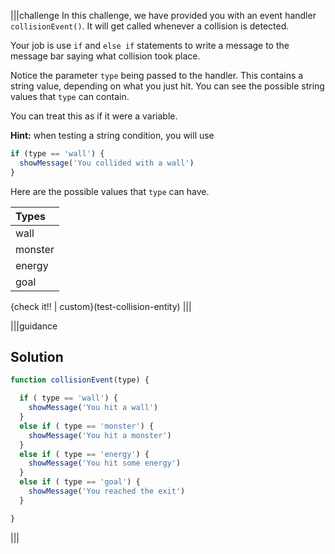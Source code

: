 |||challenge
In this challenge, we have provided you with an event handler `collisionEvent()`. It will get called whenever a collision is detected.

Your job is use `if` and `else if` statements to write a message to the message bar saying what collision took place.

Notice the parameter `type` being passed to the handler. This contains a string value, depending on what you just hit. You can see the possible string values that `type` can contain.

You can treat this as if it were a variable.

**Hint:** when testing a string condition, you will use 

```javascript
if (type == 'wall') {
  showMessage('You collided with a wall')
}
```

Here are the possible values that `type` can have.

| Types |
| :- |
| wall |
| monster |
| energy |
| goal |

{check it!! | custom}(test-collision-entity)
|||


|||guidance
## Solution
```javascript
function collisionEvent(type) {

  if ( type == 'wall') {
    showMessage('You hit a wall')
  }
  else if ( type == 'monster') {
    showMessage('You hit a monster')
  }
  else if ( type == 'energy') {
    showMessage('You hit some energy')
  }
  else if ( type == 'goal') {
    showMessage('You reached the exit')
  }

}
```
|||
